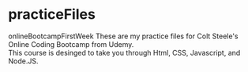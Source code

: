 # practiceFiles
onlineBootcampFirstWeek
These are my practice files for Colt Steele's Online Coding Bootcamp from Udemy.  
This course is desinged to take you through Html, CSS, Javascript, and Node.JS.
